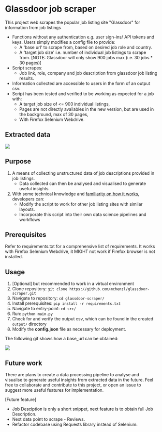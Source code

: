 # Glassdoor job scraper

This project web scrapes the popular job listing site "Glassdoor" for information from job listings
* Functions without any authentication e.g. user sign-ins/ API tokens and keys. Users simply modifies a config file to provide: 
   - A 'base url' to scrape from, based on desired job role and country.
   - A 'target job size' i.e. number of individual job listings to scrape from. [NOTE: Glassdoor will only show 900 jobs max (i.e. 30 jobs * 30 pages)]
* Script scrapes:
   - Job link, role, company and job description from glassdoor job listing results. 
* Information collected are accessible to users in the form of an output csv.
* Script has been tested and verified to be working as expected for a job with: 
   - A target job size of <= 900 individual listings, 
   - Pages are not directly availables in the new version, but are used in the background, max of 30 pages,
   - With Firefox Selenium Webdrive.

## Extracted data
![](https://github.com/mchenzl/glassdoor-scraper/blob/master/docs/def-3.jpg)
   
## Purpose
1. A means of collecting unstructured data of job descriptions provided in job listings.
   - Data collected can then be analysed and visualised to generate useful insights
2. With some technical knowledge and [familiarity on how it works](https://github.com/mchenzl/glassdoor-scraper/blob/master/docs/README.md#how-it-works), developers can:
   - Modify the script to work for other job listing sites with similar layouts.
   - Incorporate this script into their own data science pipelines and workflows

## Prerequisites

Refer to requirements.txt for a comprehensive list of requirements.
It works with Firefox Selenium Webdrive, it MIGHT not work if Firefox browser is not installed.

## Usage
1. [Optional] but recommended to work in a virtual environment
2. Clone repository: `git clone https://github.com/mchenzl/glassdoor-scraper.git`
3. Navigate to repository: `cd glassdoor-scraper/`
4. Install prerequisites: `pip install -r requirements.txt`
5. Navigate to entry-point: `cd src/`
6. Run: `python main.py`
7. Check for and verify the output csv, which can be found in the created `output/` directory
5. Modify the **config.json** file as necessary for deployment.</br>

The following gif shows how a base_url can be obtained:

![](https://github.com/mchenzl/glassdoor-scraper/blob/master/docs/baseURL.gif)

## Future work

There are plans to create a data processing pipeline to analyse and visualise to generate useful insights from extracted data in the future. Feel free to collaborate and contribute to this project, or open an issue to suggest more useful features for implementation.

[Future feature]
- Job Desciption is only a short snippet, next feature is to obtain full Job Description.
- Next data point to scrape - Reviews.
- Refactor codebase using Requests library instead of Selenium.
    
